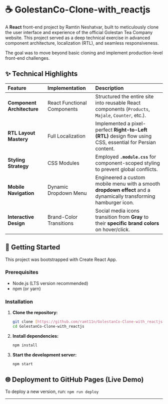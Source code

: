 # ☕ GolestanCo-Clone-with_reactjs

A **React** front-end project by Ramtin Neshatvar, built to meticulously clone the user interface and experience of the official Golestan Tea Company website. This project served as a deep technical exercise in advanced component architecture, localization (RTL), and seamless responsiveness.

The goal was to move beyond basic cloning and implement production-level front-end challenges.

## ✨ Technical Highlights

| Feature | Implementation | Description |
| :--- | :--- | :--- |
| **Component Architecture** | React Functional Components | Structured the entire site into reusable React components (`Products`, `Majale`, `Counter`, etc.). |
| **RTL Layout Mastery** | Full Localization | Implemented a pixel-perfect **Right-to-Left (RTL)** design flow using CSS, essential for Persian content. |
| **Styling Strategy** | CSS Modules | Employed **`.module.css`** for component-scoped styling to prevent global conflicts. |
| **Mobile Navigation** | Dynamic Dropdown Menu | Engineered a custom mobile menu with a smooth **dropdown effect** and a dynamically transforming hamburger icon. |
| **Interactive Design** | Brand-Color Transitions | Social media icons transition from **Gray** to their **specific brand colors** on hover/click. |

## 🚀 Getting Started

This project was bootstrapped with Create React App.

### Prerequisites

* Node.js (LTS version recommended)
* npm (or yarn)

### Installation

1.  **Clone the repository:**
    ```bash
    git clone [https://github.com/ramt11n/GolestanCo-Clone-with_reactjs.git](https://github.com/ramt11n/GolestanCo-Clone-with_reactjs.git)
    cd GolestanCo-Clone-with_reactjs
    ```
2.  **Install dependencies:**
    ```bash
    npm install
    ```
3.  **Start the development server:**
    ```bash
    npm start
    ```

## 🌐 Deployment to GitHub Pages (Live Demo)

To deploy a new version, run: `npm run deploy`
***
